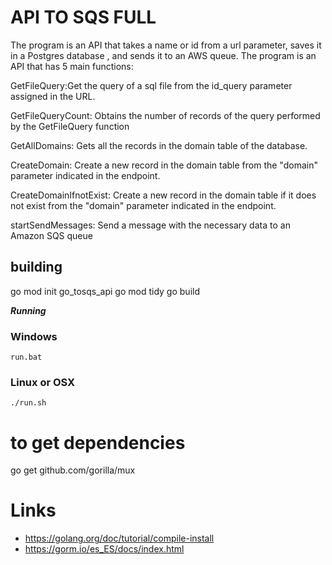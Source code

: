 # API TO SQS FULL

The program is an API that takes a  name or id from a url parameter,
saves it in a Postgres database , and sends it to an AWS queue.
The program is an API that has 5 main functions:

GetFileQuery:Get the query of a sql file from the id_query parameter assigned in the URL.

GetFileQueryCount: Obtains the number of records of the query performed by the GetFileQuery function

GetAllDomains: Gets all the records in the domain table of the database.

CreateDomain: Create a new record in the domain table from the "domain" parameter indicated in the endpoint.

CreateDomainIfnotExist: Create a new record in the domain table if it does not exist from the "domain" parameter indicated in the endpoint.

startSendMessages: Send a message with the necessary data to an Amazon SQS queue

## building

go mod init go_tosqs_api
go mod tidy
go build

***Running***

### Windows

```
run.bat
```
### Linux or OSX

```
./run.sh
```


# to get dependencies

go get github.com/gorilla/mux


# Links

- https://golang.org/doc/tutorial/compile-install
- https://gorm.io/es_ES/docs/index.html

